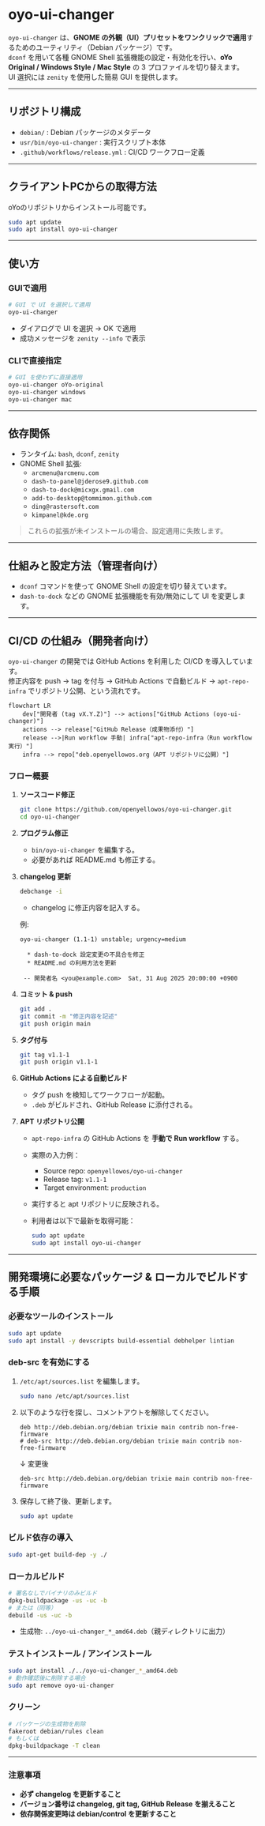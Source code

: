 # oyo-ui-changer

`oyo-ui-changer` は、**GNOME の外観（UI）プリセットをワンクリックで適用**するためのユーティリティ（Debian パッケージ）です。  
`dconf` を用いて各種 GNOME Shell 拡張機能の設定・有効化を行い、**oYo Original / Windows Style / Mac Style** の 3 プロファイルを切り替えます。  
UI 選択には `zenity` を使用した簡易 GUI を提供します。

---

## リポジトリ構成

- `debian/` : Debian パッケージのメタデータ  
- `usr/bin/oyo-ui-changer` : 実行スクリプト本体  
- `.github/workflows/release.yml` : CI/CD ワークフロー定義  

---

## クライアントPCからの取得方法

oYoのリポジトリからインストール可能です。

```bash
sudo apt update
sudo apt install oyo-ui-changer
```

---

## 使い方

### GUIで適用
```bash
# GUI で UI を選択して適用
oyo-ui-changer
```
- ダイアログで UI を選択 → OK で適用  
- 成功メッセージを `zenity --info` で表示  

### CLIで直接指定
```bash
# GUI を使わずに直接適用
oyo-ui-changer oYo-original
oyo-ui-changer windows
oyo-ui-changer mac
```

---

## 依存関係

- ランタイム: `bash`, `dconf`, `zenity`
- GNOME Shell 拡張:
  - `arcmenu@arcmenu.com`
  - `dash-to-panel@jderose9.github.com`
  - `dash-to-dock@micxgx.gmail.com`
  - `add-to-desktop@tommimon.github.com`
  - `ding@rastersoft.com`
  - `kimpanel@kde.org`

> これらの拡張が未インストールの場合、設定適用に失敗します。

---

## 仕組みと設定方法（管理者向け）

- `dconf` コマンドを使って GNOME Shell の設定を切り替えています。  
- `dash-to-dock` などの GNOME 拡張機能を有効/無効にして UI を変更します。  

---

## CI/CD の仕組み（開発者向け）

`oyo-ui-changer` の開発では GitHub Actions を利用した CI/CD を導入しています。  
修正内容を push → tag を付与 → GitHub Actions で自動ビルド → `apt-repo-infra` でリポジトリ公開、という流れです。 

```mermaid
flowchart LR
    dev["開発者 (tag vX.Y.Z)"] --> actions["GitHub Actions (oyo-ui-changer)"]
    actions --> release["GitHub Release（成果物添付）"]
    release -->|Run workflow 手動| infra["apt-repo-infra（Run workflow 実行）"]
    infra --> repo["deb.openyellowos.org（APT リポジトリに公開）"]
``` 

### フロー概要

1. **ソースコード修正**
   ```bash
   git clone https://github.com/openyellowos/oyo-ui-changer.git
   cd oyo-ui-changer
   ```

2. **プログラム修正**
   - `bin/oyo-ui-changer` を編集する。  
   - 必要があれば README.md も修正する。  

3. **changelog 更新**
   ```bash
   debchange -i
   ```
   - changelog に修正内容を記入する。

   例:
   ```text
   oyo-ui-changer (1.1-1) unstable; urgency=medium

     * dash-to-dock 設定変更の不具合を修正
     * README.md の利用方法を更新

    -- 開発者名 <you@example.com>  Sat, 31 Aug 2025 20:00:00 +0900
   ```

4. **コミット & push**
   ```bash
   git add .
   git commit -m "修正内容を記述"
   git push origin main
   ```

5. **タグ付与**
   ```bash
   git tag v1.1-1
   git push origin v1.1-1
   ```

6. **GitHub Actions による自動ビルド**
   - タグ push を検知してワークフローが起動。  
   - `.deb` がビルドされ、GitHub Release に添付される。  

7. **APT リポジトリ公開**
   - `apt-repo-infra` の GitHub Actions を **手動で Run workflow** する。  
   - 実際の入力例：  
     - Source repo: `openyellowos/oyo-ui-changer`  
     - Release tag: `v1.1-1`  
     - Target environment: `production`  

   - 実行すると apt リポジトリに反映される。  
   - 利用者は以下で最新を取得可能：  
     ```bash
     sudo apt update
     sudo apt install oyo-ui-changer
     ```

---

## 開発環境に必要なパッケージ & ローカルでビルドする手順

### 必要なツールのインストール
```bash
sudo apt update
sudo apt install -y devscripts build-essential debhelper lintian
```

### deb-src を有効にする
1. `/etc/apt/sources.list` を編集します。
   ```bash
   sudo nano /etc/apt/sources.list
   ```
2. 以下のような行を探し、コメントアウトを解除してください。
   ```text
   deb http://deb.debian.org/debian trixie main contrib non-free-firmware
   # deb-src http://deb.debian.org/debian trixie main contrib non-free-firmware
   ```
   ↓ 変更後
   ```text
   deb-src http://deb.debian.org/debian trixie main contrib non-free-firmware
   ```
3. 保存して終了後、更新します。
   ```bash
   sudo apt update
   ```

### ビルド依存の導入
```bash
sudo apt-get build-dep -y ./
```

### ローカルビルド
```bash
# 署名なしでバイナリのみビルド
dpkg-buildpackage -us -uc -b
# または（同等）
debuild -us -uc -b
```
- 生成物: `../oyo-ui-changer_*_amd64.deb`（親ディレクトリに出力）  

### テストインストール / アンインストール
```bash
sudo apt install ./../oyo-ui-changer_*_amd64.deb
# 動作確認後に削除する場合
sudo apt remove oyo-ui-changer
```

### クリーン
```bash
# パッケージの生成物を削除
fakeroot debian/rules clean
# もしくは
dpkg-buildpackage -T clean
```

---

### 注意事項

- **必ず changelog を更新すること**  
- **バージョン番号は changelog, git tag, GitHub Release を揃えること**  
- **依存関係変更時は debian/control を更新すること**  
